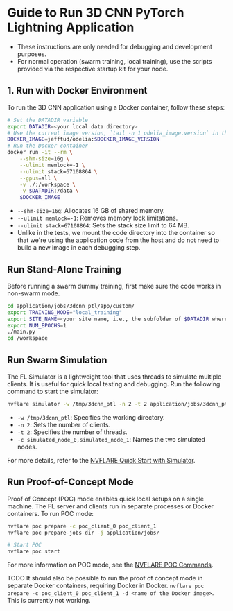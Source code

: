 # Guide to Run 3D CNN PyTorch Lightning Application
* These instructions are only needed for debugging and development purposes.
* For normal operation (swarm training, local training), use the scripts provided via the respective startup kit for your node.

## 1. Run with Docker Environment

To run the 3D CNN application using a Docker container, follow these steps:

```bash
# Set the DATADIR variable
export DATADIR=<your local data directory>
# Use the current image version, `tail -n 1 odelia_image.version` in the main MediSwarm directory
DOCKER_IMAGE=jefftud/odelia:$DOCKER_IMAGE_VERSION
# Run the Docker container
docker run -it --rm \
    --shm-size=16g \
    --ulimit memlock=-1 \
    --ulimit stack=67108864 \
    --gpus=all \
    -v ./:/workspace \
    -v $DATADIR:/data \
    $DOCKER_IMAGE
```

* `--shm-size=16g`: Allocates 16 GB of shared memory.
* `--ulimit memlock=-1`: Removes memory lock limitations.
* `--ulimit stack=67108864`: Sets the stack size limit to 64 MB.
* Unlike in the tests, we mount the code directory into the container so that we're using the application code from the host and do not need to build a new image in each debugging step.

## Run Stand-Alone Training

Before running a swarm dummy training, first make sure the code works in non-swarm mode.

```bash
cd application/jobs/3dcnn_ptl/app/custom/
export TRAINING_MODE="local_training"
export SITE_NAME=<your site name, i.e., the subfolder of $DATADIR where your data is located>
export NUM_EPOCHS=1
./main.py
cd /workspace
```

## Run Swarm Simulation

The FL Simulator is a lightweight tool that uses threads to simulate multiple clients. It is useful for quick local testing and debugging. Run the following command to start the simulator:

```bash
nvflare simulator -w /tmp/3dcnn_ptl -n 2 -t 2 application/jobs/3dcnn_ptl -c simulated_node_0,simulated_node_1
```

* `-w /tmp/3dcnn_ptl`: Specifies the working directory.
* `-n 2`: Sets the number of clients.
* `-t 2`: Specifies the number of threads.
* `-c simulated_node_0,simulated_node_1`: Names the two simulated nodes.

For more details, refer to the [NVFLARE Quick Start with Simulator](https://nvflare.readthedocs.io/en/2.4.1/getting_started.html#quick-start-with-simulator).

## Run Proof-of-Concept Mode

Proof of Concept (POC) mode enables quick local setups on a single machine. The FL server and clients run in separate processes or Docker containers. To run POC mode:

```bash
nvflare poc prepare -c poc_client_0 poc_client_1
nvflare poc prepare-jobs-dir -j application/jobs/

# Start POC
nvflare poc start
```

For more information on POC mode, see the [NVFLARE POC Commands](https://nvflare.readthedocs.io/en/2.4.1/user_guide/nvflare_cli/poc_command.html).

TODO It should also be possible to run the proof of concept mode in separate Docker containers, requiring Docker in Docker. `nvflare poc prepare -c poc_client_0 poc_client_1 -d <name of the Docker image>`. This is currently not working.
